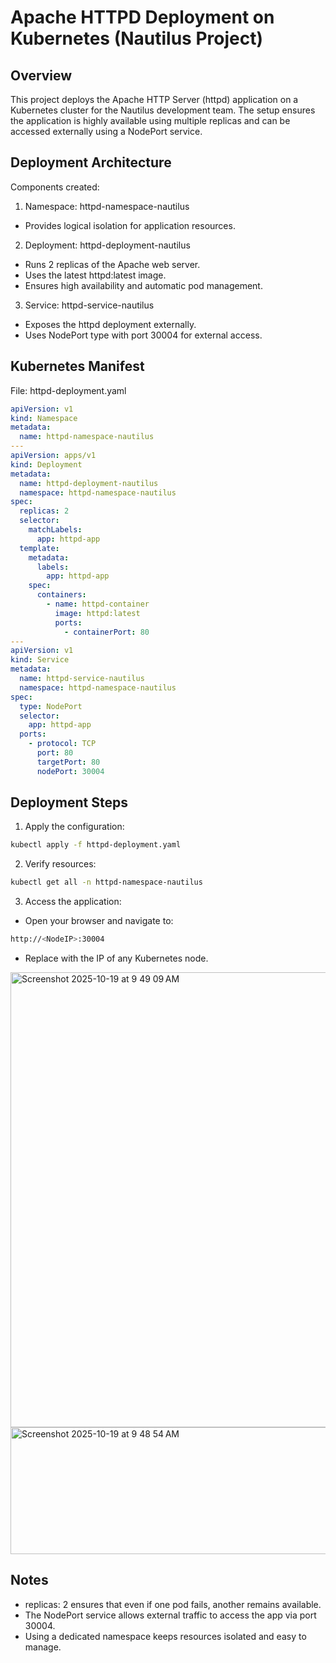 # Apache HTTPD Deployment on Kubernetes (Nautilus Project)
## Overview
This project deploys the Apache HTTP Server (httpd) application on a Kubernetes cluster for the Nautilus development team.
The setup ensures the application is highly available using multiple replicas and can be accessed externally using a NodePort service.

## Deployment Architecture
Components created:

1. Namespace: httpd-namespace-nautilus
 - Provides logical isolation for application resources.

2. Deployment: httpd-deployment-nautilus
 - Runs 2 replicas of the Apache web server.
 - Uses the latest httpd:latest image.
 - Ensures high availability and automatic pod management.

3. Service: httpd-service-nautilus
 - Exposes the httpd deployment externally.
 - Uses NodePort type with port 30004 for external access.

## Kubernetes Manifest
File: httpd-deployment.yaml
```yaml
apiVersion: v1
kind: Namespace
metadata:
  name: httpd-namespace-nautilus
---
apiVersion: apps/v1
kind: Deployment
metadata:
  name: httpd-deployment-nautilus
  namespace: httpd-namespace-nautilus
spec:
  replicas: 2
  selector:
    matchLabels:
      app: httpd-app
  template:
    metadata:
      labels:
        app: httpd-app
    spec:
      containers:
        - name: httpd-container
          image: httpd:latest
          ports:
            - containerPort: 80
---
apiVersion: v1
kind: Service
metadata:
  name: httpd-service-nautilus
  namespace: httpd-namespace-nautilus
spec:
  type: NodePort
  selector:
    app: httpd-app
  ports:
    - protocol: TCP
      port: 80
      targetPort: 80
      nodePort: 30004
```
## Deployment Steps
1. Apply the configuration:
```bash
kubectl apply -f httpd-deployment.yaml
```
2. Verify resources:
```bash
kubectl get all -n httpd-namespace-nautilus
```
3. Access the application:
 - Open your browser and navigate to:
```bash
http://<NodeIP>:30004
```
 - Replace <NodeIP> with the IP of any Kubernetes node.
   
<img width="1734" height="728" alt="Screenshot 2025-10-19 at 9 49 09 AM" src="https://github.com/user-attachments/assets/73196dec-077a-4f41-8c43-56db5aa9a538" />
   
<img width="579" height="203" alt="Screenshot 2025-10-19 at 9 48 54 AM" src="https://github.com/user-attachments/assets/4b602bb3-c050-4b03-8edb-44577654e8a6" />

## Notes
 - replicas: 2 ensures that even if one pod fails, another remains available.
 - The NodePort service allows external traffic to access the app via port 30004.
 - Using a dedicated namespace keeps resources isolated and easy to manage.
